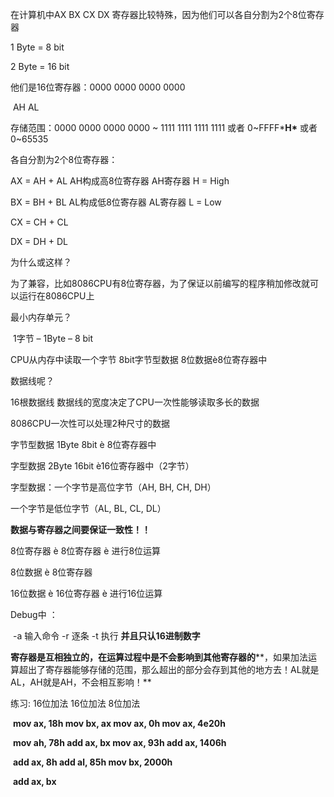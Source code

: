 在计算机中AX BX CX DX 寄存器比较特殊，因为他们可以各自分割为2个8位寄存器

1 Byte = 8 bit

2 Byte = 16 bit   

他们是16位寄存器：0000 0000   0000 0000

​                  AH        AL

存储范围：0000 0000 0000 0000 ~ 1111 1111 1111 1111 或者 0~FFFF***H\*** 或者0~65535

各自分割为2个8位寄存器：

AX = AH + AL           AH构成高8位寄存器    AH寄存器      H = High

BX = BH + BL           AL构成低8位寄存器     AL寄存器       L = Low

CX = CH + CL

DX = DH + DL

 

为什么或这样？

​    为了兼容，比如8086CPU有8位寄存器，为了保证以前编写的程序稍加修改就可以运行在8086CPU上

 

最小内存单元？

​    1字节 – 1Byte – 8 bit

 

CPU从内存中读取一个字节   8bit字节型数据  8位数据è8位寄存器中

 

数据线呢？

16根数据线     数据线的宽度决定了CPU一次性能够读取多长的数据

 

8086CPU一次性可以处理2种尺寸的数据

字节型数据  1Byte   8bit è 8位寄存器中

字型数据    2Byte   16bit è16位寄存器中（2字节）

字型数据：一个字节是高位字节（AH, BH, CH, DH）

一个字节是低位字节（AL, BL, CL, DL）

 

**数据与寄存器之间要保证一致性！！**

8位寄存器 è 8位寄存器 è 进行8位运算

8位数据 è 8位寄存器

16位数据 è 16位寄存器 è 进行16位运算

 

Debug中 ：

​    -a 输入命令        -r 逐条     -t 执行        **并且只认16进制数字**

 

**寄存器是互相独立的，在运算过程中是不会影响到其他寄存器的****，如果加法运算超出了寄存器能够存储的范围，那么超出的部分会存到其他的地方去！AL就是AL，AH就是AH，不会相互影响！**

 

练习: 16位加法      16位加法      8位加法       

​    **mov ax, 18h    mov bx, ax      mov ax, 0h     mov ax, 4e20h**

​    **mov ah, 78h    add ax, bx      mov ax, 93h    add ax, 1406h**

​    **add ax, 8h                    add al, 85h     mov bx, 2000h**

​                                              **add ax, bx**